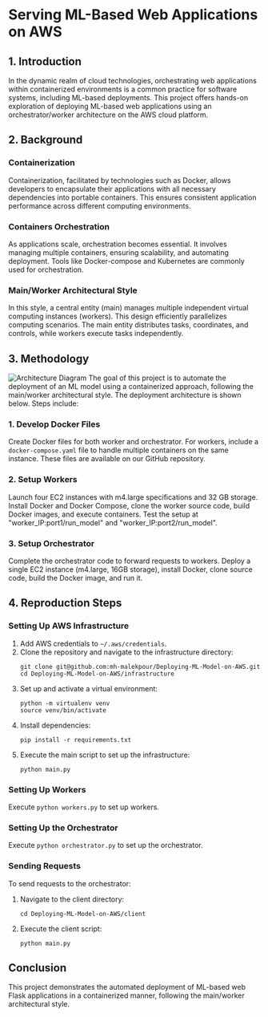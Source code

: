 # Serving ML-Based Web Applications on AWS

## 1. Introduction

In the dynamic realm of cloud technologies, orchestrating web applications within containerized environments is a common practice for software systems, including ML-based deployments. This project offers hands-on exploration of deploying ML-based web applications using an orchestrator/worker architecture on the AWS cloud platform.

## 2. Background

### Containerization
Containerization, facilitated by technologies such as Docker, allows developers to encapsulate their applications with all necessary dependencies into portable containers. This ensures consistent application performance across different computing environments.

### Containers Orchestration
As applications scale, orchestration becomes essential. It involves managing multiple containers, ensuring scalability, and automating deployment. Tools like Docker-compose and Kubernetes are commonly used for orchestration.

### Main/Worker Architectural Style
In this style, a central entity (main) manages multiple independent virtual computing instances (workers). This design efficiently parallelizes computing scenarios. The main entity distributes tasks, coordinates, and controls, while workers execute tasks independently.

## 3. Methodology
![Architecture Diagram](https://i.ibb.co/9pTqRZr/Screenshot-2023-11-20-at-5-54-52-PM.png)
The goal of this project is to automate the deployment of an ML model using a containerized approach, following the main/worker architectural style. The deployment architecture is shown below. Steps include:

### 1. Develop Docker Files
Create Docker files for both worker and orchestrator. For workers, include a `docker-compose.yaml` file to handle multiple containers on the same instance. These files are available on our GitHub repository.

### 2. Setup Workers
Launch four EC2 instances with m4.large specifications and 32 GB storage. Install Docker and Docker Compose, clone the worker source code, build Docker images, and execute containers. Test the setup at "worker_IP:port1/run_model" and "worker_IP:port2/run_model".

### 3. Setup Orchestrator
Complete the orchestrator code to forward requests to workers. Deploy a single EC2 instance (m4.large, 16GB storage), install Docker, clone source code, build the Docker image, and run it.

## 4. Reproduction Steps

### Setting Up AWS Infrastructure
1. Add AWS credentials to `~/.aws/credentials`.
2. Clone the repository and navigate to the infrastructure directory:
   ```
   git clone git@github.com:mh-malekpour/Deploying-ML-Model-on-AWS.git
   cd Deploying-ML-Model-on-AWS/infrastructure
   ```
3. Set up and activate a virtual environment:
   ```
   python -m virtualenv venv
   source venv/bin/activate
   ```
4. Install dependencies:
   ```
   pip install -r requirements.txt
   ```
5. Execute the main script to set up the infrastructure:
   ```
   python main.py
   ```

### Setting Up Workers
Execute `python workers.py` to set up workers.

### Setting Up the Orchestrator
Execute `python orchestrator.py` to set up the orchestrator.

### Sending Requests
To send requests to the orchestrator:
1. Navigate to the client directory:
   ```
   cd Deploying-ML-Model-on-AWS/client
   ```
2. Execute the client script:
   ```
   python main.py
   ```

## Conclusion

This project demonstrates the automated deployment of ML-based web Flask applications in a containerized manner, following the main/worker architectural style.

